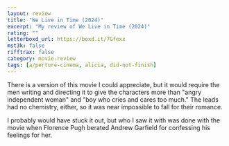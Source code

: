 ```yaml
---
layout: review
title: "We Live in Time (2024)"
excerpt: "My review of We Live in Time (2024)"
rating: ""
letterboxd_url: https://boxd.it/7Gfexx
mst3k: false
rifftrax: false
category: movie-review
tags: [a/perture-cinema, alicia, did-not-finish]
---
```


There is a version of this movie I could appreciate, but it would require the men writing and directing it to give the characters more than "angry independent woman" and "boy who cries and cares too much." The leads had no chemistry, either, so it was near impossible to fall for their romance.

I probably would have stuck it out, but who I saw it with was done with the movie when Florence Pugh berated Andrew Garfield for confessing his feelings for her.
